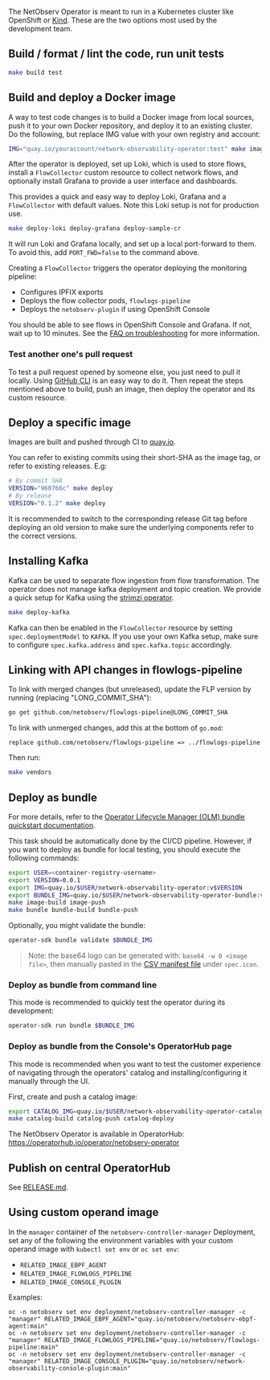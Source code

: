The NetObserv Operator is meant to run in a Kubernetes cluster like OpenShift or [Kind](https://kind.sigs.k8s.io/). These are the two options most used by the development team.

## Build / format / lint the code, run unit tests

```bash
make build test
```

## Build and deploy a Docker image

A way to test code changes is to build a Docker image from local sources, push it to your own Docker repository, and deploy it to an existing cluster. Do the following, but replace IMG value with your own registry and account:

```bash
IMG="quay.io/youraccount/network-observability-operator:test" make image-build image-push deploy
```

After the operator is deployed, set up Loki, which is used to store flows, install a `FlowCollector` custom resource to collect network flows, and optionally install Grafana to provide a user interface and dashboards.

This provides a quick and easy way to deploy Loki, Grafana and a `FlowCollector` with default values. Note this Loki setup is not for production use.

```bash
make deploy-loki deploy-grafana deploy-sample-cr
```

It will run Loki and Grafana locally, and set up a local port-forward to them. To avoid this, add `PORT_FWD=false` to the command above.

Creating a `FlowCollector` triggers the operator deploying the monitoring pipeline:

- Configures IPFIX exports
- Deploys the flow collector pods, `flowlogs-pipeline`
- Deploys the `netobserv-plugin` if using OpenShift Console

You should be able to see flows in OpenShift Console and Grafana. If not, wait up to 10 minutes. See the [FAQ on troubleshooting](./README.md#faq--troubleshooting) for more information.

### Test another one's pull request

To test a pull request opened by someone else, you just need to pull it locally. Using [GitHub CLI](https://cli.github.com/) is an easy way to do it. Then repeat the steps mentioned above to build, push an image, then deploy the operator and its custom resource.

## Deploy a specific image

Images are built and pushed through CI to [quay.io](https://quay.io/repository/netobserv/network-observability-operator?tab=tags).

You can refer to existing commits using their short-SHA as the image tag, or refer to existing releases. E.g:

```bash
# By commit SHA
VERSION="960766c" make deploy
# By release
VERSION="0.1.2" make deploy
```

It is recommended to switch to the corresponding release Git tag before deploying an old version to make sure the underlying components refer to the correct versions.

## Installing Kafka

Kafka can be used to separate flow ingestion from flow transformation. The operator does not manage kafka deployment and topic creation. We provide a quick setup for Kafka using the [strimzi operator](https://strimzi.io/).

```bash
make deploy-kafka
```

Kafka can then be enabled in the `FlowCollector` resource by setting `spec.deploymentModel` to `KAFKA`. If you use your own Kafka setup, make sure to configure `spec.kafka.address` and `spec.kafka.topic` accordingly.

## Linking with API changes in flowlogs-pipeline

To link with merged changes (but unreleased), update the FLP version by running (replacing "LONG_COMMIT_SHA"):

```bash
go get github.com/netobserv/flowlogs-pipeline@LONG_COMMIT_SHA
```

To link with unmerged changes, add this at the bottom of `go.mod`:

```
replace github.com/netobserv/flowlogs-pipeline => ../flowlogs-pipeline
```

Then run:

```bash
make vendors
```

## Deploy as bundle

For more details, refer to the [Operator Lifecycle Manager (OLM) bundle quickstart documentation](https://sdk.operatorframework.io/docs/olm-integration/quickstart-bundle/).

This task should be automatically done by the CI/CD pipeline. However, if you want to deploy as
bundle for local testing, you should execute the following commands:

```bash
export USER=<container-registry-username>
export VERSION=0.0.1
export IMG=quay.io/$USER/network-observability-operator:v$VERSION
export BUNDLE_IMG=quay.io/$USER/network-observability-operator-bundle:v$VERSION
make image-build image-push
make bundle bundle-build bundle-push
```

Optionally, you might validate the bundle:

```bash
operator-sdk bundle validate $BUNDLE_IMG
```

> Note: the base64 logo can be generated with: `base64 -w 0 <image file>`, then manually pasted in the [CSV manifest file](./config/manifests/bases/netobserv-operator.clusterserviceversion.yaml) under `spec.icon`.

### Deploy as bundle from command line

This mode is recommended to quickly test the operator during its development:

```bash
operator-sdk run bundle $BUNDLE_IMG
```

### Deploy as bundle from the Console's OperatorHub page

This mode is recommended when you want to test the customer experience of navigating through the
operators' catalog and installing/configuring it manually through the UI.

First, create and push a catalog image:

```bash
export CATALOG_IMG=quay.io/$USER/network-observability-operator-catalog:v$VERSION
make catalog-build catalog-push catalog-deploy
```

The NetObserv Operator is available in OperatorHub: https://operatorhub.io/operator/netobserv-operator

## Publish on central OperatorHub

See [RELEASE.md](./RELEASE.md#publishing-on-operatorhub).

## Using custom operand image

In the `manager` container of the `netobserv-controller-manager` Deployment, set any of the
following the environment variables with your custom operand image with `kubectl set env` or
`oc set env`:

* `RELATED_IMAGE_EBPF_AGENT`
* `RELATED_IMAGE_FLOWLOGS_PIPELINE`
* `RELATED_IMAGE_CONSOLE_PLUGIN`

Examples:

```
oc -n netobserv set env deployment/netobserv-controller-manager -c "manager" RELATED_IMAGE_EBPF_AGENT="quay.io/netobserv/netobserv-ebpf-agent:main"
oc -n netobserv set env deployment/netobserv-controller-manager -c "manager" RELATED_IMAGE_FLOWLOGS_PIPELINE="quay.io/netobserv/flowlogs-pipeline:main"
oc -n netobserv set env deployment/netobserv-controller-manager -c "manager" RELATED_IMAGE_CONSOLE_PLUGIN="quay.io/netobserv/network-observability-console-plugin:main"
```

